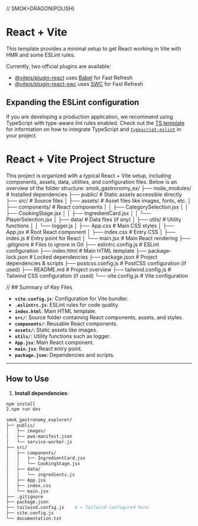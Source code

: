 // SMOK=DRAGON(POLISH)

# React + Vite

This template provides a minimal setup to get React working in Vite with HMR and some ESLint rules.

Currently, two official plugins are available:

- [@vitejs/plugin-react](https://github.com/vitejs/vite-plugin-react/blob/main/packages/plugin-react) uses [Babel](https://babeljs.io/) for Fast Refresh
- [@vitejs/plugin-react-swc](https://github.com/vitejs/vite-plugin-react/blob/main/packages/plugin-react-swc) uses [SWC](https://swc.rs/) for Fast Refresh

## Expanding the ESLint configuration

If you are developing a production application, we recommend using TypeScript with type-aware lint rules enabled. Check out the [TS template](https://github.com/vitejs/vite/tree/main/packages/create-vite/template-react-ts) for information on how to integrate TypeScript and [`typescript-eslint`](https://typescript-eslint.io) in your project.


# React + Vite Project Structure

This project is organized with a typical React + Vite setup, including components, assets, data, utilities, and configuration files. Below is an overview of the folder structure:
smok_gastronomy_ex/
├── node_modules/                 # Installed dependencies
├── public/                       # Static assets accessible directly
├── src/                          # Source files
│   ├── assets/                   # Asset files like images, fonts, etc.
│   ├── components/               # React components
│   │   ├── CategorySelection.jsx
│   │   ├── CookingStage.jsx
│   │   ├── IngredientCard.jsx
│   │   └── PlayerSelection.jsx
│   ├── data/                     # Data files (if any)
│   ├── utils/                    # Utility functions
│   │   └── logger.js
│   ├── App.css                   # Main CSS styles
│   ├── App.jsx                   # Root React component
│   ├── index.css                 # Entry CSS
│   ├── index.js                  # Entry point for React
│   └── main.jsx                  # Main React rendering
├── .gitignore                    # Files to ignore in Git
├── eslintrc.config.js            # ESLint configuration
├── index.html                    # Main HTML template
├── package-lock.json             # Locked dependencies
├── package.json                  # Project dependencies & scripts
├── postcss.config.js             # PostCSS configuration (if used)
├── README.md                     # Project overview
├── tailwind.config.js            # Tailwind CSS configuration (if used)
└── vite.config.js                # Vite configuration


//  ## Summary of Key Files

- **`vite.config.js`**: Configuration for Vite bundler.
- **`.eslintrc.js`**: ESLint rules for code quality.
- **`index.html`**: Main HTML template.
- **`src/`**: Source folder containing React components, assets, and styles.
- **`components/`**: Reusable React components.
- **`assets/`**: Static assets like images.
- **`utils/`**: Utility functions such as logger.
- **`App.jsx`**: Main React component.
- **`main.jsx`**: React entry point.
- **`package.json`**: Dependencies and scripts.

---

## How to Use

1. **Install dependencies**:
```bash
npm install
2.npm run dev

smok_gastronomy_explorer/
├── public/
│   ├── images/
│   ├── pwa-manifest.json
│   └── service-worker.js
├── src/
│   ├── components/
│   │   ├── IngredientCard.jsx
│   │   └── CookingStage.jsx
│   ├── data/
│   │   └── ingredients.js
│   ├── App.jsx
│   ├── index.css
│   └── main.jsx
├── .gitignore
├── package.json
├── tailwind.config.js    # ← Tailwind configured here
├── vite.config.js
└── documentation.txt
